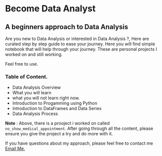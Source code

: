 # Become Data Analyst

## A beginners approach to Data Analysis

Are you new to Data Analysis or interested in Data Analysis ?, Here are curated step by step guide to ease your journey. Here you will find simple notebook that will help through your journey. These are personal projects I worked on and still working.

Feel free to use.

### Table of Content.

- Data Analysis Overview
- What you will learn 
- what you will not learn right now. 
- Introduction to Progamming using Python
- Introduction to DataFrames and Data Series
- Data Analysis Process

**Note** :
Above, there is a prooject i worked on called `no_show_medical_appointment`. After going through all the content, please ensure you give the project a try and do more with it.

If you have questions about my approach, please feel free to contact me [Email Me.](omifaredammy@gmail.com)
